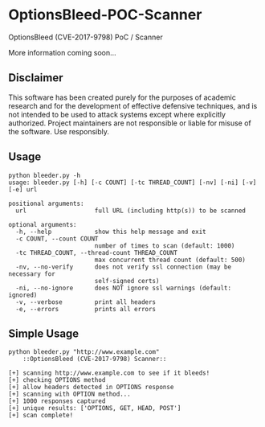 # OptionsBleed-POC-Scanner
OptionsBleed (CVE-2017-9798) PoC / Scanner

More information coming soon...

## Disclaimer
This software has been created purely for the purposes of academic research and for the development of effective defensive techniques, and is not intended to be used to attack systems except where explicitly authorized. Project maintainers are not responsible or liable for misuse of the software. Use responsibly.

## Usage
```
python bleeder.py -h
usage: bleeder.py [-h] [-c COUNT] [-tc THREAD_COUNT] [-nv] [-ni] [-v] [-e] url

positional arguments:
  url                   full URL (including http(s)) to be scanned

optional arguments:
  -h, --help            show this help message and exit
  -c COUNT, --count COUNT
                        number of times to scan (default: 1000)
  -tc THREAD_COUNT, --thread-count THREAD_COUNT
                        max concurrent thread count (default: 500)
  -nv, --no-verify      does not verify ssl connection (may be necessary for
                        self-signed certs)
  -ni, --no-ignore      does NOT ignore ssl warnings (default: ignored)
  -v, --verbose         print all headers
  -e, --errors          prints all errors
```

## Simple Usage

```
python bleeder.py "http://www.example.com"
    ::OptionsBleed (CVE-2017-9798) Scanner::

[+] scanning http://www.example.com to see if it bleeds!
[+] checking OPTIONS method
[+] allow headers detected in OPTIONS response
[+] scanning with OPTION method...
[+] 1000 responses captured
[+] unique results: ['OPTIONS, GET, HEAD, POST']
[+] scan complete!
```
